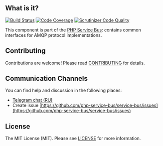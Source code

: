 ## What is it?
[![Build Status](https://travis-ci.org/php-service-bus/transport-amqp.svg?branch=v3.0)](https://travis-ci.org/php-service-bus/transport-amqp)
[![Code Coverage](https://scrutinizer-ci.com/g/php-service-bus/transport-amqp/badges/coverage.png?b=v3.0)](https://scrutinizer-ci.com/g/php-service-bus/transport-amqp/?branch=v3.0)
[![Scrutinizer Code Quality](https://scrutinizer-ci.com/g/php-service-bus/transport-amqp/badges/quality-score.png?b=v3.0)](https://scrutinizer-ci.com/g/php-service-bus/transport-amqp/?branch=v3.0)

This component is part of the [PHP Service Bus](https://github.com/php-service-bus/service-bus): contains common interfaces for AMQP protocol implementations.

## Contributing
Contributions are welcome! Please read [CONTRIBUTING](CONTRIBUTING.md) for details.

## Communication Channels
You can find help and discussion in the following places:
* [Telegram chat (RU)](https://t.me/php_service_bus)
* Create issue [https://github.com/php-service-bus/service-bus/issues](https://github.com/php-service-bus/service-bus/issues)

## License

The MIT License (MIT). Please see [LICENSE](LICENSE.md) for more information.

